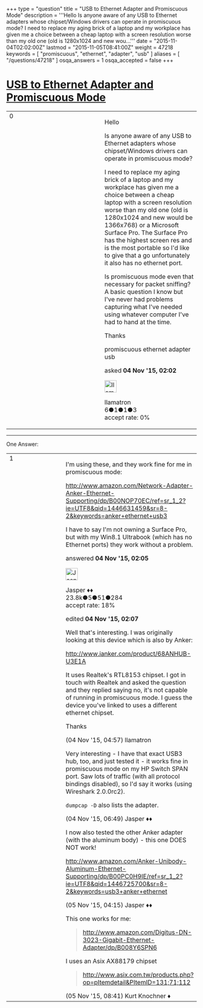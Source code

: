 +++
type = "question"
title = "USB to Ethernet Adapter and Promiscuous Mode"
description = '''Hello Is anyone aware of any USB to Ethernet adapters whose chipset/Windows drivers can operate in promiscuous mode? I need to replace my aging brick of a laptop and my workplace has given me a choice between a cheap laptop with a screen resolution worse than my old one (old is 1280x1024 and new wou...'''
date = "2015-11-04T02:02:00Z"
lastmod = "2015-11-05T08:41:00Z"
weight = 47218
keywords = [ "promiscuous", "ethernet", "adapter", "usb" ]
aliases = [ "/questions/47218" ]
osqa_answers = 1
osqa_accepted = false
+++

<div class="headNormal">

# [USB to Ethernet Adapter and Promiscuous Mode](/questions/47218/usb-to-ethernet-adapter-and-promiscuous-mode)

</div>

<div id="main-body">

<div id="askform">

<table id="question-table" style="width:100%;"><colgroup><col style="width: 50%" /><col style="width: 50%" /></colgroup><tbody><tr class="odd"><td style="width: 30px; vertical-align: top"><div class="vote-buttons"><span id="post-47218-upvote" class="ajax-command post-vote up" rel="nofollow" title="I like this post (click again to cancel)"> </span><div id="post-47218-score" class="post-score" title="current number of votes">0</div><span id="post-47218-downvote" class="ajax-command post-vote down" rel="nofollow" title="I dont like this post (click again to cancel)"> </span> <span id="favorite-mark" class="ajax-command favorite-mark" rel="nofollow" title="mark/unmark this question as favorite (click again to cancel)"> </span><div id="favorite-count" class="favorite-count"></div></div></td><td><div id="item-right"><div class="question-body"><p>Hello</p><p>Is anyone aware of any USB to Ethernet adapters whose chipset/Windows drivers can operate in promiscuous mode?</p><p>I need to replace my aging brick of a laptop and my workplace has given me a choice between a cheap laptop with a screen resolution worse than my old one (old is 1280x1024 and new would be 1366x768) or a Microsoft Surface Pro. The Surface Pro has the highest screen res and is the most portable so I'd like to give that a go unfortunately it also has no ethernet port.</p><p>Is promiscuous mode even that necessary for packet sniffing? A basic question I know but I've never had problems capturing what I've needed using whatever computer I've had to hand at the time.</p><p>Thanks</p></div><div id="question-tags" class="tags-container tags"><span class="post-tag tag-link-promiscuous" rel="tag" title="see questions tagged &#39;promiscuous&#39;">promiscuous</span> <span class="post-tag tag-link-ethernet" rel="tag" title="see questions tagged &#39;ethernet&#39;">ethernet</span> <span class="post-tag tag-link-adapter" rel="tag" title="see questions tagged &#39;adapter&#39;">adapter</span> <span class="post-tag tag-link-usb" rel="tag" title="see questions tagged &#39;usb&#39;">usb</span></div><div id="question-controls" class="post-controls"></div><div class="post-update-info-container"><div class="post-update-info post-update-info-user"><p>asked <strong>04 Nov '15, 02:02</strong></p><img src="https://secure.gravatar.com/avatar/4cba07980be0515c7e7df3276e1ef91f?s=32&amp;d=identicon&amp;r=g" class="gravatar" width="32" height="32" alt="llamatron&#39;s gravatar image" /><p><span>llamatron</span><br />
<span class="score" title="6 reputation points">6</span><span title="1 badges"><span class="badge1">●</span><span class="badgecount">1</span></span><span title="1 badges"><span class="silver">●</span><span class="badgecount">1</span></span><span title="3 badges"><span class="bronze">●</span><span class="badgecount">3</span></span><br />
<span class="accept_rate" title="Rate of the user&#39;s accepted answers">accept rate:</span> <span title="llamatron has no accepted answers">0%</span></p></div></div><div id="comments-container-47218" class="comments-container"></div><div id="comment-tools-47218" class="comment-tools"></div><div class="clear"></div><div id="comment-47218-form-container" class="comment-form-container"></div><div class="clear"></div></div></td></tr></tbody></table>

------------------------------------------------------------------------

<div class="tabBar">

<span id="sort-top"></span>

<div class="headQuestions">

One Answer:

</div>

</div>

<span id="47219"></span>

<div id="answer-container-47219" class="answer">

<table style="width:100%;"><colgroup><col style="width: 50%" /><col style="width: 50%" /></colgroup><tbody><tr class="odd"><td style="width: 30px; vertical-align: top"><div class="vote-buttons"><span id="post-47219-upvote" class="ajax-command post-vote up" rel="nofollow" title="I like this post (click again to cancel)"> </span><div id="post-47219-score" class="post-score" title="current number of votes">1</div><span id="post-47219-downvote" class="ajax-command post-vote down" rel="nofollow" title="I dont like this post (click again to cancel)"> </span></div></td><td><div class="item-right"><div class="answer-body"><p>I'm using these, and they work fine for me in promiscuous mode:</p><p><a href="http://www.amazon.com/Network-Adapter-Anker-Ethernet-Supporting/dp/B00NOP70EC/ref=sr_1_2?ie=UTF8&amp;qid=1446631459&amp;sr=8-2&amp;keywords=anker+ethernet+usb3">http://www.amazon.com/Network-Adapter-Anker-Ethernet-Supporting/dp/B00NOP70EC/ref=sr_1_2?ie=UTF8&amp;qid=1446631459&amp;sr=8-2&amp;keywords=anker+ethernet+usb3</a></p><p>I have to say I'm not owning a Surface Pro, but with my Win8.1 Ultrabook (which has no Ethernet ports) they work without a problem.</p></div><div class="answer-controls post-controls"></div><div class="post-update-info-container"><div class="post-update-info post-update-info-user"><p>answered <strong>04 Nov '15, 02:05</strong></p><img src="https://secure.gravatar.com/avatar/c578ba2967741f25aebd6afef702f432?s=32&amp;d=identicon&amp;r=g" class="gravatar" width="32" height="32" alt="Jasper&#39;s gravatar image" /><p><span>Jasper ♦♦</span><br />
<span class="score" title="23806 reputation points"><span>23.8k</span></span><span title="5 badges"><span class="badge1">●</span><span class="badgecount">5</span></span><span title="51 badges"><span class="silver">●</span><span class="badgecount">51</span></span><span title="284 badges"><span class="bronze">●</span><span class="badgecount">284</span></span><br />
<span class="accept_rate" title="Rate of the user&#39;s accepted answers">accept rate:</span> <span title="Jasper has 263 accepted answers">18%</span></p></div><div class="post-update-info post-update-info-edited"><p><span> edited <strong>04 Nov '15, 02:07</strong> </span></p></div></div><div id="comments-container-47219" class="comments-container"><span id="47230"></span><div id="comment-47230" class="comment"><div id="post-47230-score" class="comment-score"></div><div class="comment-text"><p>Well that's interesting. I was originally looking at this device which is also by Anker:</p><p><a href="http://www.ianker.com/product/68ANHUB-U3E1A">http://www.ianker.com/product/68ANHUB-U3E1A</a></p><p>It uses Realtek's RTL8153 chipset. I got in touch with Realtek and asked the question and they replied saying no, it's not capable of running in promiscuous mode. I guess the device you've linked to uses a different ethernet chipset.</p><p>Thanks</p></div><div id="comment-47230-info" class="comment-info"><span class="comment-age">(04 Nov '15, 04:57)</span> <span class="comment-user userinfo">llamatron</span></div></div><span id="47235"></span><div id="comment-47235" class="comment"><div id="post-47235-score" class="comment-score"></div><div class="comment-text"><p>Very interesting - I have that exact USB3 hub, too, and just tested it - it works fine in promiscuous mode on my HP Switch SPAN port. Saw lots of traffic (with all protocol bindings disabled), so I'd say it works (using Wireshark 2.0.0rc2).</p><p><code>dumpcap -D</code> also lists the adapter.</p></div><div id="comment-47235-info" class="comment-info"><span class="comment-age">(04 Nov '15, 06:49)</span> <span class="comment-user userinfo">Jasper ♦♦</span></div></div><span id="47285"></span><div id="comment-47285" class="comment"><div id="post-47285-score" class="comment-score"></div><div class="comment-text"><p>I now also tested the other Anker adapter (with the aluminum body) - this one DOES NOT work!</p><p><a href="http://www.amazon.com/Anker-Unibody-Aluminum-Ethernet-Supporting/dp/B00PC0H9IE/ref=sr_1_2?ie=UTF8&amp;qid=1446725700&amp;sr=8-2&amp;keywords=usb3+anker+ethernet">http://www.amazon.com/Anker-Unibody-Aluminum-Ethernet-Supporting/dp/B00PC0H9IE/ref=sr_1_2?ie=UTF8&amp;qid=1446725700&amp;sr=8-2&amp;keywords=usb3+anker+ethernet</a></p></div><div id="comment-47285-info" class="comment-info"><span class="comment-age">(05 Nov '15, 04:15)</span> <span class="comment-user userinfo">Jasper ♦♦</span></div></div><span id="47292"></span><div id="comment-47292" class="comment"><div id="post-47292-score" class="comment-score"></div><div class="comment-text"><p>This one works for me:</p><blockquote><p><a href="http://www.amazon.com/Digitus-DN-3023-Gigabit-Ethernet-Adapter/dp/B008Y6SPN6">http://www.amazon.com/Digitus-DN-3023-Gigabit-Ethernet-Adapter/dp/B008Y6SPN6</a></p></blockquote><p>I uses an Asix AX88179 chipset</p><blockquote><p><a href="http://www.asix.com.tw/products.php?op=pItemdetail&amp;PItemID=131;71;112">http://www.asix.com.tw/products.php?op=pItemdetail&amp;PItemID=131;71;112</a></p></blockquote></div><div id="comment-47292-info" class="comment-info"><span class="comment-age">(05 Nov '15, 08:41)</span> <span class="comment-user userinfo">Kurt Knochner ♦</span></div></div></div><div id="comment-tools-47219" class="comment-tools"></div><div class="clear"></div><div id="comment-47219-form-container" class="comment-form-container"></div><div class="clear"></div></div></td></tr></tbody></table>

</div>

<div class="paginator-container-left">

</div>

</div>

</div>

